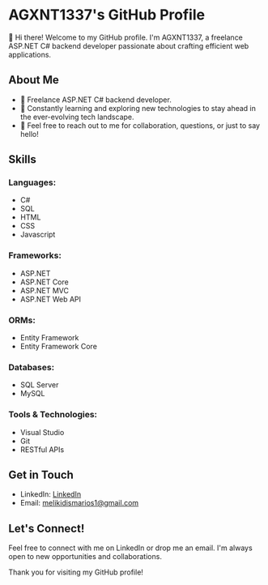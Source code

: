 # AGXNT1337's GitHub Profile

👋 Hi there! Welcome to my GitHub profile. I'm AGXNT1337, a freelance ASP.NET C# backend developer passionate about crafting efficient web applications.

## About Me

- 💼 Freelance ASP.NET C# backend developer.
- 🌱 Constantly learning and exploring new technologies to stay ahead in the ever-evolving tech landscape.
- 💬 Feel free to reach out to me for collaboration, questions, or just to say hello!

## Skills

### Languages:
- C#
- SQL
- HTML
- CSS
- Javascript

### Frameworks:
- ASP.NET
- ASP.NET Core
- ASP.NET MVC
- ASP.NET Web API

### ORMs:
- Entity Framework
- Entity Framework Core

### Databases:
- SQL Server
- MySQL

### Tools & Technologies:
- Visual Studio
- Git
- RESTful APIs

## Get in Touch

- LinkedIn: [LinkedIn](https://www.linkedin.com/in/mariosmelikidis/)
- Email: [melikidismarios1@gmail.com](mailto:melikidismarios1@gmail.com)

## Let's Connect!

Feel free to connect with me on LinkedIn or drop me an email. I'm always open to new opportunities and collaborations.

Thank you for visiting my GitHub profile!
